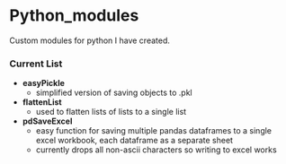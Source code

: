Python_modules
==============

Custom modules for python I have created.

### Current List

* **easyPickle**
	+ simplified version of saving objects to .pkl
* **flattenList**
	+ used to flatten lists of lists to a single list
* **pdSaveExcel**
	+ easy function for saving multiple pandas dataframes to a single excel workbook, each dataframe as a separate sheet
	+ currently drops all non-ascii characters so writing to excel works
